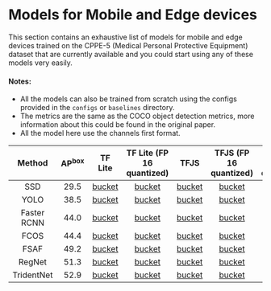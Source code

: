 # Models for Mobile and Edge devices

This section contains an exhaustive list of models for mobile and edge devices
trained on the CPPE-5 (Medical Personal Protective Equipment) dataset that are
currently available and you could start using any of these models very easily.

#### Notes:

- All the models can also be trained from scratch using the configs provided in the `configs` or `baselines` directory.
- The metrics are the same as the COCO object detection metrics, more information about this could be found in the original paper.
- All the model here use the channels first format.

|   Method    | AP<sup>box</sup> | TF Lite | TF Lite (FP 16 quantized) | TFJS | TFJS (FP 16 quantized) | TFJS (uint16 quantized) | TFJS (uint8 quantized) |
|:----------:|:------------:|:--------:|:----------------------------:|:--------:|:----------------------------:|:----------------------------:|:----------------------------:|
| SSD | 29.5 | [bucket](https://storage.googleapis.com/cppe-5/trained_models/ssd/lite/model.tflite) | [bucket](https://storage.googleapis.com/cppe-5/trained_models/ssd/lite/model_f16.tflite) | [bucket](https://storage.googleapis.com/cppe-5/trained_models/ssd/tfjs/ssd_tfjs.tar.gz) | [bucket](https://storage.googleapis.com/cppe-5/trained_models/ssd/tfjs/ssd_fp16.tar.gz) | [bucket](https://storage.googleapis.com/cppe-5/trained_models/ssd/tfjs/ssd_uint16.tar.gz) | [bucket](https://storage.googleapis.com/cppe-5/trained_models/ssd/tfjs/ssd_uint8.tar.gz) |
| YOLO | 38.5 | [bucket](https://storage.googleapis.com/cppe-5/trained_models/yolo/lite/model.tflite) | [bucket](https://storage.googleapis.com/cppe-5/trained_models/yolo/lite/model_f16.tflite) | [bucket](https://storage.googleapis.com/cppe-5/trained_models/yolo/tfjs/yolo_tfjs.tar.gz) | [bucket](https://storage.googleapis.com/cppe-5/trained_models/yolo/tfjs/yolo_fp16.tar.gz) | [bucket](https://storage.googleapis.com/cppe-5/trained_models/yolo/tfjs/yolo_uint16.tar.gz) | [bucket](https://storage.googleapis.com/cppe-5/trained_models/yolo/tfjs/yolo_uint8.tar.gz) |
| Faster RCNN | 44.0 | [bucket](https://storage.googleapis.com/cppe-5/trained_models/faster_rcnn/lite/model.tflite) | [bucket](https://storage.googleapis.com/cppe-5/trained_models/faster_rcnn/lite/model_fp16.tflite) | [bucket](https://storage.googleapis.com/cppe-5/trained_models/faster_rcnn/tfjs/faster_rcnn_tfjs.tar.gz) | [bucket](https://storage.googleapis.com/cppe-5/trained_models/faster_rcnn/tfjs/faster_rcnn_fp16.tar.gz) | [bucket](https://storage.googleapis.com/cppe-5/trained_models/faster_rcnn/tfjs/faster_rcnn_uint16.tar.gz) | [bucket](https://storage.googleapis.com/cppe-5/trained_models/faster_rcnn/tfjs/faster_rcnn_uint8.tar.gz) |
| FCOS | 44.4 | [bucket](https://storage.googleapis.com/cppe-5/trained_models/fcos/lite/model.tflite) | [bucket](https://storage.googleapis.com/cppe-5/trained_models/fcos/lite/model_f16.tflite) | [bucket](https://storage.googleapis.com/cppe-5/trained_models/fcos/tfjs/fcos_tfjs.tar.gz) | [bucket](https://storage.googleapis.com/cppe-5/trained_models/fcos/tfjs/fcos_fp16.tar.gz) | [bucket](https://storage.googleapis.com/cppe-5/trained_models/fcos/tfjs/fcos_uint16.tar.gz) | [bucket](https://storage.googleapis.com/cppe-5/trained_models/fcos/tfjs/fcos_uint8.tar.gz) |
| FSAF | 49.2 | [bucket](https://storage.googleapis.com/cppe-5/trained_models/fsaf/lite/model.tflite) | [bucket](https://storage.googleapis.com/cppe-5/trained_models/fsaf/lite/model_f16.tflite) | [bucket](https://storage.googleapis.com/cppe-5/trained_models/fsaf/tfjs/fsaf_tfjs.tar.gz) | [bucket](https://storage.googleapis.com/cppe-5/trained_models/fsaf/tfjs/fsaf_fp16.tar.gz) | [bucket](https://storage.googleapis.com/cppe-5/trained_models/fsaf/tfjs/fsaf_uint16.tar.gz) | [bucket](https://storage.googleapis.com/cppe-5/trained_models/fsaf/tfjs/fsaf_uint8.tar.gz) |
| RegNet | 51.3 | [bucket](https://storage.googleapis.com/cppe-5/trained_models/regnet/lite/model.tflite) | [bucket](https://storage.googleapis.com/cppe-5/trained_models/regnet/lite/model_f16.tflite) | [bucket](https://storage.googleapis.com/cppe-5/trained_models/regnet/tfjs/regnet_tfjs.tar.gz) | [bucket](https://storage.googleapis.com/cppe-5/trained_models/regnet/tfjs/regnet_fp16.tar.gz) | [bucket](https://storage.googleapis.com/cppe-5/trained_models/regnet/tfjs/regnet_uint16.tar.gz) | [bucket](https://storage.googleapis.com/cppe-5/trained_models/regnet/tfjs/regnet_uint8.tar.gz) |
| TridentNet | 52.9 | [bucket](https://storage.googleapis.com/cppe-5/trained_models/tridentnet/lite/model.tflite) | [bucket](https://storage.googleapis.com/cppe-5/trained_models/tridentnet/lite/model_f16.tflite) | [bucket](https://storage.googleapis.com/cppe-5/trained_models/tridentnet/tfjs/tridentnet_tfjs.tar.gz) | [bucket](https://storage.googleapis.com/cppe-5/trained_models/tridentnet/tfjs/tridentnet_fp16.tar.gz) | [bucket](https://storage.googleapis.com/cppe-5/trained_models/tridentnet/tfjs/tridentnet_uint16.tar.gz) | [bucket](https://storage.googleapis.com/cppe-5/trained_models/tridentnet/tfjs/tridentnet_uint8.tar.gz) |